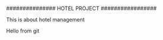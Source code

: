 ###############   HOTEL PROJECT   #################

This is about hotel management 

Hello from git
